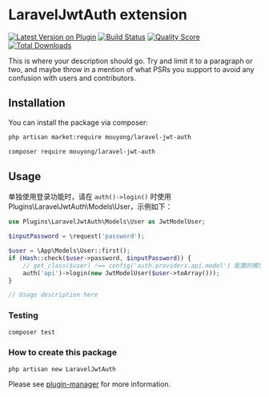 # LaravelJwtAuth extension

[![Latest Version on Plugin](https://img.shields.io/packagist/v/mouyong/laravel-jwt-auth.svg?style=flat-square)](https://packagist.org/packages/mouyong/laravel-jwt-auth)
[![Build Status](https://img.shields.io/travis/mouyong/laravel-jwt-auth/master.svg?style=flat-square)](https://travis-ci.org/mouyong/laravel-jwt-auth)
[![Quality Score](https://img.shields.io/scrutinizer/g/mouyong/laravel-jwt-auth.svg?style=flat-square)](https://scrutinizer-ci.com/g/mouyong/laravel-jwt-auth)
[![Total Downloads](https://img.shields.io/packagist/dt/mouyong/laravel-jwt-auth.svg?style=flat-square)](https://packagist.org/packages/mouyong/laravel-jwt-auth)

This is where your description should go. Try and limit it to a paragraph or two, and maybe throw in a mention of what PSRs you support to avoid any confusion with users and contributors.

## Installation

You can install the package via composer:

```bash
php artisan market:require mouyong/laravel-jwt-auth

composer require mouyong/laravel-jwt-auth
```

## Usage

单独使用登录功能时，请在 `auth()->login()` 时使用 Plugins\LaravelJwtAuth\Models\User，示例如下：

```php
use Plugins\LaravelJwtAuth\Models\User as JwtModelUser;

$inputPassword = \request('password');

$user = \App\Models\User::first();
if (Hash::check($user->password, $inputPassword)) {
    // get_class($user) !== config('auth.providers.api.model') 配置的模型时，需要将 $user 转换成配置的模型。后续验证才能通过登录验证。
    auth('api')->login(new JwtModelUser($user->toArray()));
}
```

``` php
// Usage description here
```

### Testing

``` bash
composer test
```

### How to create this package

`php artisan new LaravelJwtAuth`

Please see [plugin-manager](https://github.com/mouyong/plugin-manager) for more information.
